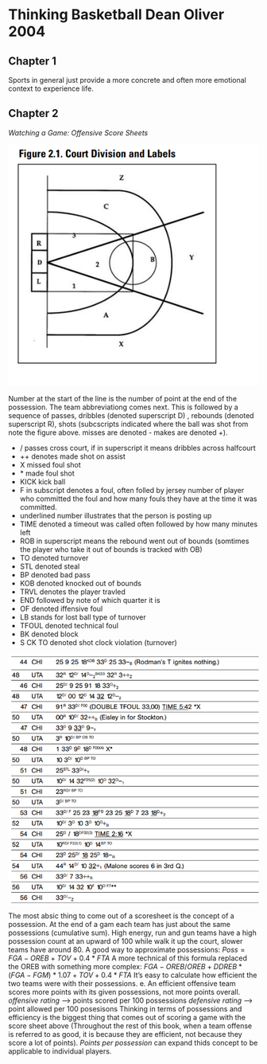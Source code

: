 # Thinking Basketball Dean Oliver 2004

## Chapter 1 
Sports in general just provide a more concrete and often more emotional context to experience life.


## Chapter 2
_Watching a Game: Offensive Score Sheets_

![Court Division and Labels](https://github.com/IceeCodee/TextbookNotes/blob/main/Thinking_Basketball_Dean_Oliver/thinkingbasketballcourt.png)

Number at the start of the line is the number of point at the end of the possession. The team abbreviationg comes next. This is followed by a sequence of passes, dribbles (denoted superscript D) , rebounds (denoted superscript R), shots (subcscripts indicated where the ball was shot from note the figure above. misses are denoted - makes are denoted +).
* / passes cross court, if in superscript it means dribbles across halfcourt
* ++ denotes made shot on assist
* X missed foul shot
* \* made foul shot
* KICK kick ball
* F in subscript denotes a foul, often folled by jersey number of player who committed the foul and how many fouls they have at the time it was committed.
* underlined number illustrates that the person is posting up
* TIME denoted a timeout was called often followed by how many minutes left
* ROB in superscript means the rebound went out of bounds (somtimes the player who take it out of bounds is tracked with OB)
* TO denoted turnover
* STL denoted steal
* BP denoted bad pass
* KOB denoted knocked out of bounds
* TRVL denotes the player travled
* END followed by note of which quarter it is
* OF denoted iffensive foul
* LB stands for lost ball type of turnover
* TFOUL denoted technical foul
* BK denoted block
* S CK TO denoted shot clock violation (turnover)

![Here is an example of game scoring in the book](examplecharting.png)

The most absic thing to come out of a scoresheet is the concept of a possession. At the end of a gam each team has just about the same possessions (cumulative sum). High energy, run and gun teams have a high possession count at an upward of 100 while walk it up the court, slower teams have around 80.  A good way to approximate possessions:
$Poss = FGA - OREB + TOV + 0.4 * FTA$
A more technical of this formula replaced the OREB with something more complex:
$FGA - OREB/OREB + DDREB  * (FGA-FGM) * 1.07+ TOV + 0.4 * FTA$
It’s easy to calculate how efficient the two teams were with their possessions. e. An efficient offensive team scores more points with its given possessions, not more points overall.
_offensive rating_ --> points scored per 100 possessions
_defensive rating_ --> point allowed per 100 posesisons 
Thinking in terms of possessions and efficiency is the biggest thing that comes out of scoring a game with the score sheet above (Throughout the rest of this book, when a team offense is referred to as good, it is because they are efficient, not because they score a lot of points).
_Points per possession_ can expand thids concept to be applicable to individual players.


